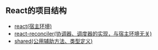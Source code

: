 ## React的项目结构
- [react(宿主环境)](./packages/react)
- [react-reconciler(协调器、调度器的实现，与宿主环境无关)](./packages/react-reconciler)
- [shared(公用辅助方法、类型定义)](./packages/shared)
